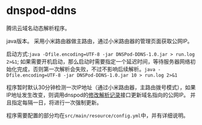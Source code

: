 # dnspod-ddns

腾讯云域名动态解析程序。

java版本。
采用小米路由器做主路由，通过小米路由器的管理页面获取公网IP。

启动方式:`java -Dfile.encoding=UTF-8 -jar DNSPod-DDNS-1.0.jar > run.log 2>&1`;
如果需要开机启动，那么启动时需要指定一个延迟时间，等待服务器网络初始化完成，否则第一次解析会失败，不过不影响后续解析。`java -Dfile.encoding=UTF-8 -jar DNSPod-DDNS-1.0.jar 10 > run.log 2>&1`

程序暂时默认30分钟检测一次IP地址（通过小米路由器，主路由拨号模式），如果IP地址发生改变，则调用dnspod的[修改解析记录](https://cloud.tencent.com/document/product/302/8511)接口更新域名指向的公网IP。
并且指定每隔一日，将进行一次强制更新。

程序需要配置的部分均在`src/main/resource/config.yml`中，并有详细说明。
